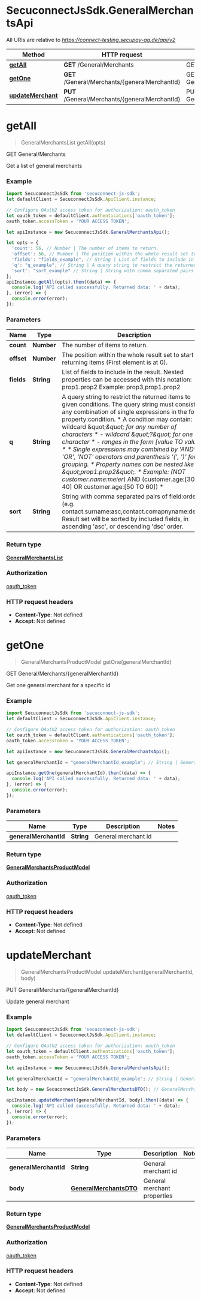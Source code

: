 # SecuconnectJsSdk.GeneralMerchantsApi

All URIs are relative to *https://connect-testing.secupay-ag.de/api/v2*

Method | HTTP request | Description
------------- | ------------- | -------------
[**getAll**](GeneralMerchantsApi.md#getAll) | **GET** /General/Merchants | GET General/Merchants
[**getOne**](GeneralMerchantsApi.md#getOne) | **GET** /General/Merchants/{generalMerchantId} | GET General/Merchants/{generalMerchantId}
[**updateMerchant**](GeneralMerchantsApi.md#updateMerchant) | **PUT** /General/Merchants/{generalMerchantId} | PUT General/Merchants/{generalMerchantId}


<a name="getAll"></a>
# **getAll**
> GeneralMerchantsList getAll(opts)

GET General/Merchants

Get a list of general merchants

### Example
```javascript
import SecuconnectJsSdk from 'secuconnect-js-sdk';
let defaultClient = SecuconnectJsSdk.ApiClient.instance;

// Configure OAuth2 access token for authorization: oauth_token
let oauth_token = defaultClient.authentications['oauth_token'];
oauth_token.accessToken = 'YOUR ACCESS TOKEN';

let apiInstance = new SecuconnectJsSdk.GeneralMerchantsApi();

let opts = { 
  'count': 56, // Number | The number of items to return.
  'offset': 56, // Number | The position within the whole result set to start returning items (First element is at 0).
  'fields': "fields_example", // String | List of fields to include in the result. Nested properties can be accessed with this notation: prop1.prop2  Example: prop3,prop1.prop2
  'q': "q_example", // String | A query string to restrict the returned items to given conditions. The query string must consist of any combination of single expressions in the form property:condition.  *                  A condition may contain:  *                      - wildcard \"*\" for any number of characters  *                      - wildcard \"?\" for one character  *                      - ranges in the form [value TO value]  *  *                  Single expressions may combined by 'AND', 'OR', 'NOT' operators and parenthesis '(', ')' for grouping.  *                  Property names can be nested like \"prop1.prop2\".  *                  Example: (NOT customer.name:meier*) AND (customer.age:[30 TO 40] OR customer.age:[50 TO 60])  *                  
  'sort': "sort_example" // String | String with comma separated pairs of field:order (e.g. contact.surname:asc,contact.comapnyname:desc). Result set will be sorted by included fields, in ascending 'asc', or descending 'dsc' order.
};
apiInstance.getAll(opts).then((data) => {
  console.log('API called successfully. Returned data: ' + data);
}, (error) => {
  console.error(error);
});

```

### Parameters

Name | Type | Description  | Notes
------------- | ------------- | ------------- | -------------
 **count** | **Number**| The number of items to return. | [optional] 
 **offset** | **Number**| The position within the whole result set to start returning items (First element is at 0). | [optional] 
 **fields** | **String**| List of fields to include in the result. Nested properties can be accessed with this notation: prop1.prop2  Example: prop3,prop1.prop2 | [optional] 
 **q** | **String**| A query string to restrict the returned items to given conditions. The query string must consist of any combination of single expressions in the form property:condition.  *                  A condition may contain:  *                      - wildcard \&quot;*\&quot; for any number of characters  *                      - wildcard \&quot;?\&quot; for one character  *                      - ranges in the form [value TO value]  *  *                  Single expressions may combined by &#39;AND&#39;, &#39;OR&#39;, &#39;NOT&#39; operators and parenthesis &#39;(&#39;, &#39;)&#39; for grouping.  *                  Property names can be nested like \&quot;prop1.prop2\&quot;.  *                  Example: (NOT customer.name:meier*) AND (customer.age:[30 TO 40] OR customer.age:[50 TO 60])  *                   | [optional] 
 **sort** | **String**| String with comma separated pairs of field:order (e.g. contact.surname:asc,contact.comapnyname:desc). Result set will be sorted by included fields, in ascending &#39;asc&#39;, or descending &#39;dsc&#39; order. | [optional] 

### Return type

[**GeneralMerchantsList**](GeneralMerchantsList.md)

### Authorization

[oauth_token](../README.md#oauth_token)

### HTTP request headers

 - **Content-Type**: Not defined
 - **Accept**: Not defined

<a name="getOne"></a>
# **getOne**
> GeneralMerchantsProductModel getOne(generalMerchantId)

GET General/Merchants/{generalMerchantId}

Get one general merchant for a specific id

### Example
```javascript
import SecuconnectJsSdk from 'secuconnect-js-sdk';
let defaultClient = SecuconnectJsSdk.ApiClient.instance;

// Configure OAuth2 access token for authorization: oauth_token
let oauth_token = defaultClient.authentications['oauth_token'];
oauth_token.accessToken = 'YOUR ACCESS TOKEN';

let apiInstance = new SecuconnectJsSdk.GeneralMerchantsApi();

let generalMerchantId = "generalMerchantId_example"; // String | General merchant id

apiInstance.getOne(generalMerchantId).then((data) => {
  console.log('API called successfully. Returned data: ' + data);
}, (error) => {
  console.error(error);
});

```

### Parameters

Name | Type | Description  | Notes
------------- | ------------- | ------------- | -------------
 **generalMerchantId** | **String**| General merchant id | 

### Return type

[**GeneralMerchantsProductModel**](GeneralMerchantsProductModel.md)

### Authorization

[oauth_token](../README.md#oauth_token)

### HTTP request headers

 - **Content-Type**: Not defined
 - **Accept**: Not defined

<a name="updateMerchant"></a>
# **updateMerchant**
> GeneralMerchantsProductModel updateMerchant(generalMerchantId, body)

PUT General/Merchants/{generalMerchantId}

Update general merchant

### Example
```javascript
import SecuconnectJsSdk from 'secuconnect-js-sdk';
let defaultClient = SecuconnectJsSdk.ApiClient.instance;

// Configure OAuth2 access token for authorization: oauth_token
let oauth_token = defaultClient.authentications['oauth_token'];
oauth_token.accessToken = 'YOUR ACCESS TOKEN';

let apiInstance = new SecuconnectJsSdk.GeneralMerchantsApi();

let generalMerchantId = "generalMerchantId_example"; // String | General merchant id

let body = new SecuconnectJsSdk.GeneralMerchantsDTO(); // GeneralMerchantsDTO | General merchant properties

apiInstance.updateMerchant(generalMerchantId, body).then((data) => {
  console.log('API called successfully. Returned data: ' + data);
}, (error) => {
  console.error(error);
});

```

### Parameters

Name | Type | Description  | Notes
------------- | ------------- | ------------- | -------------
 **generalMerchantId** | **String**| General merchant id | 
 **body** | [**GeneralMerchantsDTO**](GeneralMerchantsDTO.md)| General merchant properties | 

### Return type

[**GeneralMerchantsProductModel**](GeneralMerchantsProductModel.md)

### Authorization

[oauth_token](../README.md#oauth_token)

### HTTP request headers

 - **Content-Type**: Not defined
 - **Accept**: Not defined


